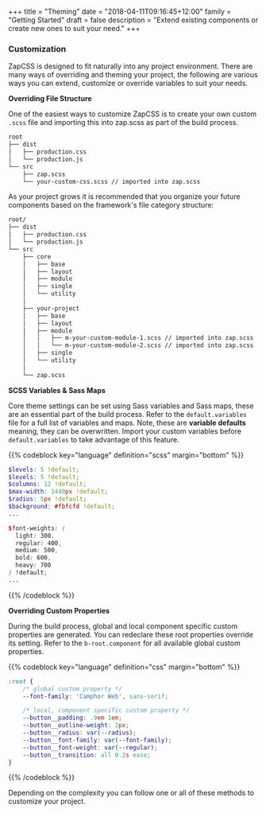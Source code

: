 +++
title = "Theming"
date = "2018-04-11T09:16:45+12:00"
family = "Getting Started"
draft = false
description = "Extend existing components or create new ones to suit your need."
+++

### Customization

ZapCSS is designed to fit naturally into any project environment. There are many ways of overriding and theming your project, the following are various ways you can extend, customize or override variables to suit your needs.

**Overriding File Structure**

One of the easiest ways to customize ZapCSS is to create your own custom `.scss` file and importing this into zap.scss as part of the build process.

```html
root
├── dist
│   ├── production.css
│   └── production.js
└── src
    ├── zap.scss
    └── your-custom-css.scss // imported into zap.scss
```
<div class="margin-bottom:u2"></div>

As your project grows it is recommended that you organize your future components based on the framework's file category structure:

```html
root/
├── dist
│   ├── production.css
│   └── production.js
└── src
    ├── core
    │   ├── base
    │   ├── layout
    │   ├── module
    │   ├── single
    │   └── utility
    │
    ├── your-project
    │   ├── base
    │   ├── layout
    │   ├── module
    │   │   ├── m-your-custom-module-1.scss // imported into zap.scss
    │   │   └── m-your-custom-module-2.scss // imported into zap.scss
    │   ├── single
    │   └── utility
    │
    └── zap.scss
```
<div class="margin-bottom:4"></div>

**SCSS Variables & Sass Maps**

Core theme settings can be set using Sass variables and Sass maps, these are an essential part of the build process. Refer to the `default.variables` file for a full list of variables and maps. Note, these are **variable defaults** meaning, they can be overwritten. Import your custom variables before `default.variables` to take advantage of this feature.

{{% codeblock key="language" definition="scss" margin="bottom" %}}
```scss
$levels: 5 !default;
$levels: 5 !default;
$columns: 12 !default;
$max-width: 1440px !default;
$radius: 5px !default;
$background: #fbfcfd !default;
...

$font-weights: (
  light: 300,
  regular: 400,
  medium: 500,
  bold: 600,
  heavy: 700
) !default;
...
```
{{% /codeblock %}}

<div class="margin-bottom:4"></div>

**Overriding Custom Properties**

During the build process, global and local component specific custom properties are generated. You can redeclare these root properties override its setting. Refer to the `b-root.component` for all available global custom properties.

{{% codeblock key="language" definition="css" margin="bottom" %}}
```css
:root {
	/* global custom property */
	--font-family: 'Camphor Web', sans-serif;

	/* local, component specific custom property */
	--button__padding: .9em 1em;
	--button__outline-weight: 2px;
	--button__radius: var(--radius);
	--button__font-family: var(--font-family);
	--button__font-weight: var(--regular);
	--button__transition: all 0.2s ease;
}
```
{{% /codeblock %}}

Depending on the complexity you can follow one or all of these methods to customize your project.
